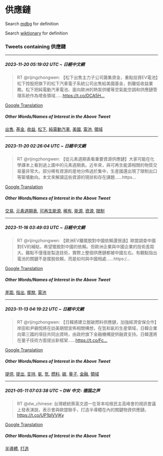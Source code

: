 # 供應鏈

Search [mdbg](https://www.mdbg.net/chinese/dictionary?page=worddict&wdrst=0&wdqb=供應鏈) for definition

Search [wiktionary](https://en.wiktionary.org/wiki/供應鏈) for definition

### Tweets containing 供應鏈

___
##### 2023-11-20 05:19:02 UTC ~ 日經中文網
> RT @rijingzhongwen: 【松下出售主力子公司籌集資金，重點投資EV電池】松下控股把旗下的松下汽車電子系統公司出售給美國基金，剝離低收益業務。松下把純電動汽車電池、面向歐洲的熱泵供暖等空氣能空調和供應鏈管理系統作為增長領域……https://t.co/DCA5H…

[Google Translation](https://translate.google.com/?hi=en&tab=TT&sl=zh-CN&tl=en&op=translate&text=RT+%40rijingzhongwen%3A+%E3%80%90%E6%9D%BE%E4%B8%8B%E5%87%BA%E5%94%AE%E4%B8%BB%E5%8A%9B%E5%AD%90%E5%85%AC%E5%8F%B8%E7%B1%8C%E9%9B%86%E8%B3%87%E9%87%91%EF%BC%8C%E9%87%8D%E9%BB%9E%E6%8A%95%E8%B3%87EV%E9%9B%BB%E6%B1%A0%E3%80%91%E6%9D%BE%E4%B8%8B%E6%8E%A7%E8%82%A1%E6%8A%8A%E6%97%97%E4%B8%8B%E7%9A%84%E6%9D%BE%E4%B8%8B%E6%B1%BD%E8%BB%8A%E9%9B%BB%E5%AD%90%E7%B3%BB%E7%B5%B1%E5%85%AC%E5%8F%B8%E5%87%BA%E5%94%AE%E7%B5%A6%E7%BE%8E%E5%9C%8B%E5%9F%BA%E9%87%91%EF%BC%8C%E5%89%9D%E9%9B%A2%E4%BD%8E%E6%94%B6%E7%9B%8A%E6%A5%AD%E5%8B%99%E3%80%82%E6%9D%BE%E4%B8%8B%E6%8A%8A%E7%B4%94%E9%9B%BB%E5%8B%95%E6%B1%BD%E8%BB%8A%E9%9B%BB%E6%B1%A0%E3%80%81%E9%9D%A2%E5%90%91%E6%AD%90%E6%B4%B2%E7%9A%84%E7%86%B1%E6%B3%B5%E4%BE%9B%E6%9A%96%E7%AD%89%E7%A9%BA%E6%B0%A3%E8%83%BD%E7%A9%BA%E8%AA%BF%E5%92%8C%E4%BE%9B%E6%87%89%E9%8F%88%E7%AE%A1%E7%90%86%E7%B3%BB%E7%B5%B1%E4%BD%9C%E7%82%BA%E5%A2%9E%E9%95%B7%E9%A0%98%E5%9F%9F%E2%80%A6%E2%80%A6https%3A%2F%2Ft.co%2FDCA5H%E2%80%A6)
##### Other Words/Names of Interest in the Above Tweet
[出售](出售.md), [基金](基金.md), [收益](收益.md), [松下](松下.md), [純電動汽車](純電動汽車.md), [美國](美國.md), [電池](電池.md), [領域](領域.md)
___
##### 2023-11-20 02:26:04 UTC ~ 日經中文網
> RT @rijingzhongwen: 【從元素週期表看重要資源供應鏈】大家可能在化學課本上看到過上圖中的元素週期表。近年來，與可再生能源相關的物質交易量非常大。部分稀有資源的産地分佈過於集中，生産國還出現了限制出口等築墻動向。本文來解讀這些資源的現狀和存在課題……https…

[Google Translation](https://translate.google.com/?hi=en&tab=TT&sl=zh-CN&tl=en&op=translate&text=RT+%40rijingzhongwen%3A+%E3%80%90%E5%BE%9E%E5%85%83%E7%B4%A0%E9%80%B1%E6%9C%9F%E8%A1%A8%E7%9C%8B%E9%87%8D%E8%A6%81%E8%B3%87%E6%BA%90%E4%BE%9B%E6%87%89%E9%8F%88%E3%80%91%E5%A4%A7%E5%AE%B6%E5%8F%AF%E8%83%BD%E5%9C%A8%E5%8C%96%E5%AD%B8%E8%AA%B2%E6%9C%AC%E4%B8%8A%E7%9C%8B%E5%88%B0%E9%81%8E%E4%B8%8A%E5%9C%96%E4%B8%AD%E7%9A%84%E5%85%83%E7%B4%A0%E9%80%B1%E6%9C%9F%E8%A1%A8%E3%80%82%E8%BF%91%E5%B9%B4%E4%BE%86%EF%BC%8C%E8%88%87%E5%8F%AF%E5%86%8D%E7%94%9F%E8%83%BD%E6%BA%90%E7%9B%B8%E9%97%9C%E7%9A%84%E7%89%A9%E8%B3%AA%E4%BA%A4%E6%98%93%E9%87%8F%E9%9D%9E%E5%B8%B8%E5%A4%A7%E3%80%82%E9%83%A8%E5%88%86%E7%A8%80%E6%9C%89%E8%B3%87%E6%BA%90%E7%9A%84%E7%94%A3%E5%9C%B0%E5%88%86%E4%BD%88%E9%81%8E%E6%96%BC%E9%9B%86%E4%B8%AD%EF%BC%8C%E7%94%9F%E7%94%A3%E5%9C%8B%E9%82%84%E5%87%BA%E7%8F%BE%E4%BA%86%E9%99%90%E5%88%B6%E5%87%BA%E5%8F%A3%E7%AD%89%E7%AF%89%E5%A2%BB%E5%8B%95%E5%90%91%E3%80%82%E6%9C%AC%E6%96%87%E4%BE%86%E8%A7%A3%E8%AE%80%E9%80%99%E4%BA%9B%E8%B3%87%E6%BA%90%E7%9A%84%E7%8F%BE%E7%8B%80%E5%92%8C%E5%AD%98%E5%9C%A8%E8%AA%B2%E9%A1%8C%E2%80%A6%E2%80%A6https%E2%80%A6)
##### Other Words/Names of Interest in the Above Tweet
[交易](交易.md), [元素週期表](元素週期表.md), [可再生能源](可再生能源.md), [稀有](稀有.md), [能源](能源.md), [資源](資源.md), [限制](限制.md)
___
##### 2023-11-16 03:49:03 UTC ~ 日經中文網
> RT @rijingzhongwen: 【歐洲EV離擺脫對中國依賴還很遠】歐盟調查中國對EV的補貼，希望擺脫對中國的依賴。但歐洲企業與中國企業的技術差距大。難點不僅僅是製造技術，實際上整個供應鏈都被中國左右。有觀點指出電池的關鍵不是擺脫依賴，而是如何與中國相處……https:/…

[Google Translation](https://translate.google.com/?hi=en&tab=TT&sl=zh-CN&tl=en&op=translate&text=RT+%40rijingzhongwen%3A+%E3%80%90%E6%AD%90%E6%B4%B2EV%E9%9B%A2%E6%93%BA%E8%84%AB%E5%B0%8D%E4%B8%AD%E5%9C%8B%E4%BE%9D%E8%B3%B4%E9%82%84%E5%BE%88%E9%81%A0%E3%80%91%E6%AD%90%E7%9B%9F%E8%AA%BF%E6%9F%A5%E4%B8%AD%E5%9C%8B%E5%B0%8DEV%E7%9A%84%E8%A3%9C%E8%B2%BC%EF%BC%8C%E5%B8%8C%E6%9C%9B%E6%93%BA%E8%84%AB%E5%B0%8D%E4%B8%AD%E5%9C%8B%E7%9A%84%E4%BE%9D%E8%B3%B4%E3%80%82%E4%BD%86%E6%AD%90%E6%B4%B2%E4%BC%81%E6%A5%AD%E8%88%87%E4%B8%AD%E5%9C%8B%E4%BC%81%E6%A5%AD%E7%9A%84%E6%8A%80%E8%A1%93%E5%B7%AE%E8%B7%9D%E5%A4%A7%E3%80%82%E9%9B%A3%E9%BB%9E%E4%B8%8D%E5%83%85%E5%83%85%E6%98%AF%E8%A3%BD%E9%80%A0%E6%8A%80%E8%A1%93%EF%BC%8C%E5%AF%A6%E9%9A%9B%E4%B8%8A%E6%95%B4%E5%80%8B%E4%BE%9B%E6%87%89%E9%8F%88%E9%83%BD%E8%A2%AB%E4%B8%AD%E5%9C%8B%E5%B7%A6%E5%8F%B3%E3%80%82%E6%9C%89%E8%A7%80%E9%BB%9E%E6%8C%87%E5%87%BA%E9%9B%BB%E6%B1%A0%E7%9A%84%E9%97%9C%E9%8D%B5%E4%B8%8D%E6%98%AF%E6%93%BA%E8%84%AB%E4%BE%9D%E8%B3%B4%EF%BC%8C%E8%80%8C%E6%98%AF%E5%A6%82%E4%BD%95%E8%88%87%E4%B8%AD%E5%9C%8B%E7%9B%B8%E8%99%95%E2%80%A6%E2%80%A6https%3A%2F%E2%80%A6)
##### Other Words/Names of Interest in the Above Tweet
[差距](差距.md), [指出](指出.md), [擺脫](擺脫.md), [電池](電池.md)
___
##### 2023-11-13 04:19:22 UTC ~ 日經中文網
> RT @rijingzhongwen: 【日韓將建立脫碳燃料供應鏈，加強經濟安保合作】岸田和尹錫悅將在訪美期間宣佈相關構想，在氫和氨的生産領域，日韓企業向第三國的項目共同出資時，由政府旗下金融機構提供融資支持。日韓還將在量子技術方面提出新框架……https://t.co/Fc…

[Google Translation](https://translate.google.com/?hi=en&tab=TT&sl=zh-CN&tl=en&op=translate&text=RT+%40rijingzhongwen%3A+%E3%80%90%E6%97%A5%E9%9F%93%E5%B0%87%E5%BB%BA%E7%AB%8B%E8%84%AB%E7%A2%B3%E7%87%83%E6%96%99%E4%BE%9B%E6%87%89%E9%8F%88%EF%BC%8C%E5%8A%A0%E5%BC%B7%E7%B6%93%E6%BF%9F%E5%AE%89%E4%BF%9D%E5%90%88%E4%BD%9C%E3%80%91%E5%B2%B8%E7%94%B0%E5%92%8C%E5%B0%B9%E9%8C%AB%E6%82%85%E5%B0%87%E5%9C%A8%E8%A8%AA%E7%BE%8E%E6%9C%9F%E9%96%93%E5%AE%A3%E4%BD%88%E7%9B%B8%E9%97%9C%E6%A7%8B%E6%83%B3%EF%BC%8C%E5%9C%A8%E6%B0%AB%E5%92%8C%E6%B0%A8%E7%9A%84%E7%94%9F%E7%94%A3%E9%A0%98%E5%9F%9F%EF%BC%8C%E6%97%A5%E9%9F%93%E4%BC%81%E6%A5%AD%E5%90%91%E7%AC%AC%E4%B8%89%E5%9C%8B%E7%9A%84%E9%A0%85%E7%9B%AE%E5%85%B1%E5%90%8C%E5%87%BA%E8%B3%87%E6%99%82%EF%BC%8C%E7%94%B1%E6%94%BF%E5%BA%9C%E6%97%97%E4%B8%8B%E9%87%91%E8%9E%8D%E6%A9%9F%E6%A7%8B%E6%8F%90%E4%BE%9B%E8%9E%8D%E8%B3%87%E6%94%AF%E6%8C%81%E3%80%82%E6%97%A5%E9%9F%93%E9%82%84%E5%B0%87%E5%9C%A8%E9%87%8F%E5%AD%90%E6%8A%80%E8%A1%93%E6%96%B9%E9%9D%A2%E6%8F%90%E5%87%BA%E6%96%B0%E6%A1%86%E6%9E%B6%E2%80%A6%E2%80%A6https%3A%2F%2Ft.co%2FFc%E2%80%A6)
##### Other Words/Names of Interest in the Above Tweet
[提供](提供.md), [提出](提出.md), [支持](支持.md), [氨](氨.md), [氫](氫.md), [燃料](燃料.md), [碳](碳.md), [量子](量子.md), [金融](金融.md), [領域](領域.md)
___
##### 2021-05-11 07:03:38 UTC ~ DW 中文- 德国之声
> RT @dw_chinese: 台灣總統蔡英文週一在哥本哈根民主高峰會的視訊會議上發表演說，表示會與歐盟聯手，打造半導體在內的關鍵物資供應鏈。https://t.co/UP1blVVjKy

[Google Translation](https://translate.google.com/?hi=en&tab=TT&sl=zh-CN&tl=en&op=translate&text=RT+%40dw_chinese%3A+%E5%8F%B0%E7%81%A3%E7%B8%BD%E7%B5%B1%E8%94%A1%E8%8B%B1%E6%96%87%E9%80%B1%E4%B8%80%E5%9C%A8%E5%93%A5%E6%9C%AC%E5%93%88%E6%A0%B9%E6%B0%91%E4%B8%BB%E9%AB%98%E5%B3%B0%E6%9C%83%E7%9A%84%E8%A6%96%E8%A8%8A%E6%9C%83%E8%AD%B0%E4%B8%8A%E7%99%BC%E8%A1%A8%E6%BC%94%E8%AA%AA%EF%BC%8C%E8%A1%A8%E7%A4%BA%E6%9C%83%E8%88%87%E6%AD%90%E7%9B%9F%E8%81%AF%E6%89%8B%EF%BC%8C%E6%89%93%E9%80%A0%E5%8D%8A%E5%B0%8E%E9%AB%94%E5%9C%A8%E5%85%A7%E7%9A%84%E9%97%9C%E9%8D%B5%E7%89%A9%E8%B3%87%E4%BE%9B%E6%87%89%E9%8F%88%E3%80%82https%3A%2F%2Ft.co%2FUP1blVVjKy)
##### Other Words/Names of Interest in the Above Tweet
[半導體](半導體.md), [打造](打造.md)
